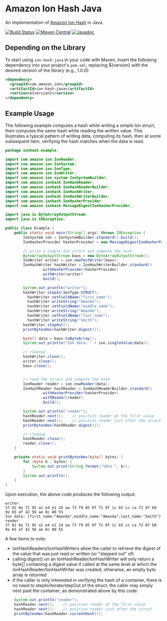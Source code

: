 # Amazon Ion Hash Java
An implementation of [Amazon Ion Hash](http://amzn.github.io/ion-hash-spec) in Java.

[![Build Status](https://travis-ci.org/amzn/ion-hash-java.svg?branch=master)](https://travis-ci.org/amzn/ion-hash-java)
[![Maven Central](https://maven-badges.herokuapp.com/maven-central/com.amazon.ion/ion-hash-java/badge.svg)](https://maven-badges.herokuapp.com/maven-central/com.amazon.ion/ion-hash-java)
[![Javadoc](https://javadoc-emblem.rhcloud.com/doc/com.amazon.ion/ion-hash-java/badge.svg)](http://www.javadoc.io/doc/com.amazon.ion/ion-hash-java)

## Depending on the Library
To start using `ion-hash-java` in your code with Maven, insert the following
dependency into your project's `pom.xml`, replacing ${version} with the
desired version of the library (e.g., 1.0.0):

```xml
<dependency>
  <groupId>com.amazon.ion</groupId>
  <artifactId>ion-hash-java</artifactId>
  <version>${version}</version>
</dependency>
```

## Example Usage
The following example computes a hash while writing a simple Ion struct,
then computes the same hash while reading the written value.  This illustrates
a typical pattern of writing data, computing its hash, then at some subsequent
tiem, verifying the hash matches when the data is read.

```java
package ionhash.example;

import com.amazon.ion.IonReader;
import com.amazon.ion.IonSystem;
import com.amazon.ion.IonType;
import com.amazon.ion.IonWriter;
import com.amazon.ion.system.IonSystemBuilder;
import com.amazon.ionhash.IonHashReader;
import com.amazon.ionhash.IonHashReaderBuilder;
import com.amazon.ionhash.IonHashWriter;
import com.amazon.ionhash.IonHashWriterBuilder;
import com.amazon.ionhash.IonHasherProvider;
import com.amazon.ionhash.MessageDigestIonHasherProvider;

import java.io.ByteArrayOutputStream;
import java.io.IOException;

public class Example {
    public static void main(String[] args) throws IOException {
        IonSystem ion = IonSystemBuilder.standard().build();
        IonHasherProvider hasherProvider = new MessageDigestIonHasherProvider("SHA-256");

        // write a simple Ion struct and compute the hash
        ByteArrayOutputStream baos = new ByteArrayOutputStream();
        IonWriter writer = ion.newTextWriter(baos);
        IonHashWriter hashWriter = IonHashWriterBuilder.standard()
                .withHasherProvider(hasherProvider)
                .withWriter(writer)
                .build();

        System.out.println("writer");
        hashWriter.stepIn(IonType.STRUCT);
          hashWriter.setFieldName("first_name");
          hashWriter.writeString("Amanda");
          hashWriter.setFieldName("middle_name");
          hashWriter.writeString("Amanda");
          hashWriter.setFieldName("last_name");
          hashWriter.writeString("Smith");
        hashWriter.stepOut();
        printBytesHex(hashWriter.digest());

        byte[] data = baos.toByteArray();
        System.out.println("Ion data: " + ion.singleValue(data));

        // cleanup
        hashWriter.close();
        writer.close();
        baos.close();


        // read the struct and compute the hash
        IonReader reader = ion.newReader(data);
        IonHashReader hashReader = IonHashReaderBuilder.standard()
                .withHasherProvider(hasherProvider)
                .withReader(reader)
                .build();

        System.out.println("reader");
        hashReader.next();    // position reader at the first value
        hashReader.next();    // position reader just after the struct
        printBytesHex(hashReader.digest());

        // cleanup
        hashReader.close();
        reader.close();
    }

    private static void printBytesHex(byte[] bytes) {
        for (byte b : bytes) {
            System.out.print(String.format("%02x ", b));
        }
        System.out.println();
    }
}
```
Upon execution, the above code produces the following output:
```
writer
37 82 6e 71 92 a1 e4 e1 24 aa 73 f9 85 0f f1 0f 1c b5 cc ca f2 07 b0 9e 65 af 42 56 ae 8c 80 55 
Ion data: {first_name:"Amanda",middle_name:"Amanda",last_name:"Smith"}
reader
37 82 6e 71 92 a1 e4 e1 24 aa 73 f9 85 0f f1 0f 1c b5 cc ca f2 07 b0 9e 65 af 42 56 ae 8c 80 55 
```
A few items to note:
* IonHashReaders/IonHashWriters allow the caller to retrieve the digest of the value that was just read or written (or "stepped out" of)
* calling digest() on an IonHashReader/IonHashWriter will only return a byte[] containing a digest value if called at the same level at which the IonHashReader/IonHashWriter was created;  otherwise, an empty byte array is returned
* if the caller is only interested in verifying the hash of a container, there is no need to stepIn/iterate/stepOut of the struct;  the caller may simply next past the container, as demonstrated above by this code:
```java
    System.out.println("reader");
    hashReader.next();    // position reader at the first value
    hashReader.next();    // position reader just after the struct
    printBytesHex(hashReader.currentHash());
```
